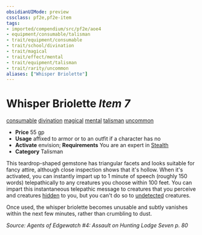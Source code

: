 ```yaml
---
obsidianUIMode: preview
cssclass: pf2e,pf2e-item
tags:
- imported/compendium/src/pf2e/aoe4
- equipment/consumable/talisman
- trait/equipment/consumable
- trait/school/divination
- trait/magical
- trait/effect/mental
- trait/equipment/talisman
- trait/rarity/uncommon
aliases: ["Whisper Briolette"]
---
```

# Whisper Briolette *Item 7*  
[consumable](consumable.md)  [divination](divination.md)  [magical](magical.md)  [mental](mental.md)  [talisman](talisman.md)  [uncommon](uncommon.md)  

- **Price** 55 gp
- **Usage** affixed to armor or to an outfit if a character has no
- **Activate** envision; **Requirements** You are an expert in [Stealth](../../skills.md#Stealth)
- **Category** Talisman

This teardrop-shaped gemstone has triangular facets and looks suitable for fancy attire, although close inspection shows that it's hollow. When it's activated, you can instantly impart up to 1 minute of speech (roughly 150 words) telepathically to any creatures you choose within 100 feet. You can impart this instantaneous telepathic message to creatures that you perceive and creatures [hidden](conditions.md#Hidden) to you, but you can't do so to [undetected](conditions.md#Undetected) creatures.

Once used, the whisper briolette becomes unusable and subtly vanishes within the next few minutes, rather than crumbling to dust.

*Source: Agents of Edgewatch #4: Assault on Hunting Lodge Seven p. 80*